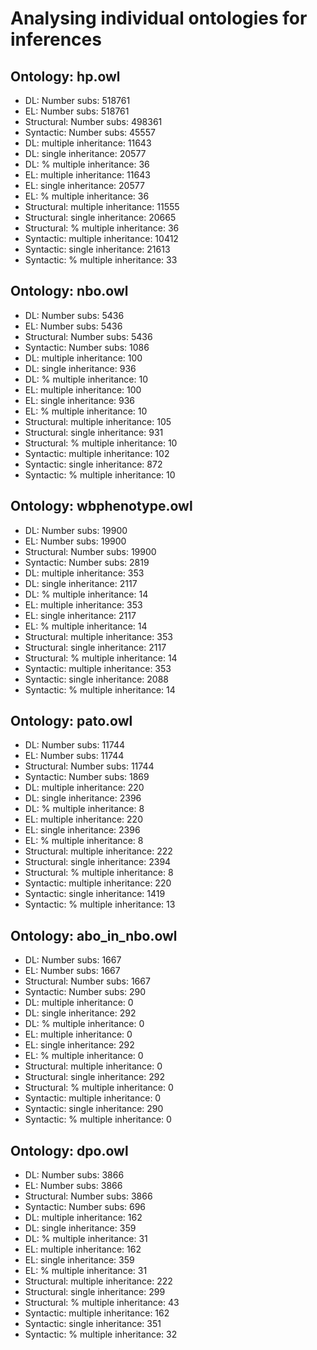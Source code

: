 # Analysing individual ontologies for inferences
## Ontology: hp.owl

* DL: Number subs: 518761
* EL: Number subs: 518761
* Structural: Number subs: 498361
* Syntactic: Number subs: 45557
* DL: multiple inheritance: 11643
* DL: single inheritance: 20577
* DL: % multiple inheritance: 36
* EL: multiple inheritance: 11643
* EL: single inheritance: 20577
* EL: % multiple inheritance: 36
* Structural: multiple inheritance: 11555
* Structural: single inheritance: 20665
* Structural: % multiple inheritance: 36
* Syntactic: multiple inheritance: 10412
* Syntactic: single inheritance: 21613
* Syntactic: % multiple inheritance: 33

## Ontology: nbo.owl

* DL: Number subs: 5436
* EL: Number subs: 5436
* Structural: Number subs: 5436
* Syntactic: Number subs: 1086
* DL: multiple inheritance: 100
* DL: single inheritance: 936
* DL: % multiple inheritance: 10
* EL: multiple inheritance: 100
* EL: single inheritance: 936
* EL: % multiple inheritance: 10
* Structural: multiple inheritance: 105
* Structural: single inheritance: 931
* Structural: % multiple inheritance: 10
* Syntactic: multiple inheritance: 102
* Syntactic: single inheritance: 872
* Syntactic: % multiple inheritance: 10

## Ontology: wbphenotype.owl

* DL: Number subs: 19900
* EL: Number subs: 19900
* Structural: Number subs: 19900
* Syntactic: Number subs: 2819
* DL: multiple inheritance: 353
* DL: single inheritance: 2117
* DL: % multiple inheritance: 14
* EL: multiple inheritance: 353
* EL: single inheritance: 2117
* EL: % multiple inheritance: 14
* Structural: multiple inheritance: 353
* Structural: single inheritance: 2117
* Structural: % multiple inheritance: 14
* Syntactic: multiple inheritance: 353
* Syntactic: single inheritance: 2088
* Syntactic: % multiple inheritance: 14

## Ontology: pato.owl

* DL: Number subs: 11744
* EL: Number subs: 11744
* Structural: Number subs: 11744
* Syntactic: Number subs: 1869
* DL: multiple inheritance: 220
* DL: single inheritance: 2396
* DL: % multiple inheritance: 8
* EL: multiple inheritance: 220
* EL: single inheritance: 2396
* EL: % multiple inheritance: 8
* Structural: multiple inheritance: 222
* Structural: single inheritance: 2394
* Structural: % multiple inheritance: 8
* Syntactic: multiple inheritance: 220
* Syntactic: single inheritance: 1419
* Syntactic: % multiple inheritance: 13

## Ontology: abo_in_nbo.owl

* DL: Number subs: 1667
* EL: Number subs: 1667
* Structural: Number subs: 1667
* Syntactic: Number subs: 290
* DL: multiple inheritance: 0
* DL: single inheritance: 292
* DL: % multiple inheritance: 0
* EL: multiple inheritance: 0
* EL: single inheritance: 292
* EL: % multiple inheritance: 0
* Structural: multiple inheritance: 0
* Structural: single inheritance: 292
* Structural: % multiple inheritance: 0
* Syntactic: multiple inheritance: 0
* Syntactic: single inheritance: 290
* Syntactic: % multiple inheritance: 0

## Ontology: dpo.owl

* DL: Number subs: 3866
* EL: Number subs: 3866
* Structural: Number subs: 3866
* Syntactic: Number subs: 696
* DL: multiple inheritance: 162
* DL: single inheritance: 359
* DL: % multiple inheritance: 31
* EL: multiple inheritance: 162
* EL: single inheritance: 359
* EL: % multiple inheritance: 31
* Structural: multiple inheritance: 222
* Structural: single inheritance: 299
* Structural: % multiple inheritance: 43
* Syntactic: multiple inheritance: 162
* Syntactic: single inheritance: 351
* Syntactic: % multiple inheritance: 32

